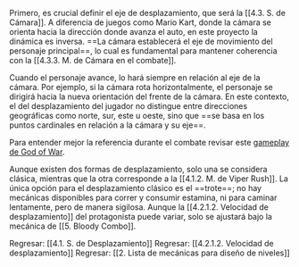
Primero, es crucial definir el eje de desplazamiento, que será la [[4.3. S. de Cámara]]. A diferencia de juegos como Mario Kart, donde la cámara se orienta hacia la dirección donde avanza el auto, en este proyecto la dinámica es inversa. ==La cámara establecerá el eje de movimiento del personaje principal==, lo cual es fundamental para mantener coherencia con la [[4.3.3. M. de Cámara en el combate]].

Cuando el personaje avance, lo hará siempre en relación al eje de la cámara. Por ejemplo, si la cámara rota horizontalmente, el personaje se dirigirá hacia la nueva orientación del frente de la cámara. En este contexto, el del desplazamiento del jugador no distingue entre direcciones geográficas como norte, sur, este u oeste, sino que ==se basa en los puntos cardinales en relación a la cámara y su eje==.

Para entender mejor la referencia durante el combate revisar este [gameplay de God of War](https://youtu.be/BsVrS0Jgig8?si=QWJ7YVEP_cXBU45X).

Aunque existen dos formas de desplazamiento, solo una se considera clásica, mientras que la otra corresponde a la [[4.1.2. M. de Viper Rush]]. La única opción para el desplazamiento clásico es el ==trote==; no hay mecánicas disponibles para correr y consumir estamina, ni para caminar lentamente, pero de manera sigilosa. Aunque la [[4.2.1.2. Velocidad de desplazamiento]] del protagonista puede variar, solo se ajustará bajo la mecánica de [[5. Bloody Combo]].


Regresar: [[4.1. S. de Desplazamiento]]
Regresar: [[4.2.1.2. Velocidad de desplazamiento]]
Regresar: [[2. Lista de mecánicas para diseño de niveles]]



